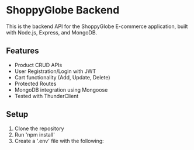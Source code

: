 # ShoppyGlobe Backend

This is the backend API for the ShoppyGlobe E-commerce application, built with Node.js, Express, and MongoDB.

## Features

- Product CRUD APIs
- User Registration/Login with JWT
- Cart functionality (Add, Update, Delete)
- Protected Routes
- MongoDB integration using Mongoose
- Tested with ThunderClient

## Setup

1. Clone the repository
2. Run 'npm install'
3. Create a '.env' file with the following:
